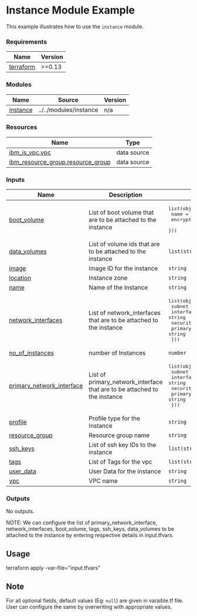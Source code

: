 # Instance Module Example

This example illustrates how to use the `instance` module.

<!-- BEGINNING OF PRE-COMMIT-TERRAFORM DOCS HOOK -->
### Requirements

| Name | Version |
|------|---------|
| <a name="requirement_terraform"></a> [terraform](#requirement\_terraform) | >=0.13 |

### Modules

| Name | Source | Version |
|------|--------|---------|
| <a name="module_instance"></a> [instance](#module\_instance) | ../../modules/instance | n/a |

### Resources

| Name | Type |
|------|------|
| [ibm_is_vpc.vpc](https://registry.terraform.io/providers/IBM-Cloud/ibm/latest/docs/data-sources/is_vpc) | data source |
| [ibm_resource_group.resource_group](https://registry.terraform.io/providers/IBM-Cloud/ibm/latest/docs/data-sources/resource_group) | data source |

### Inputs

| Name | Description | Type | Default | Required |
|------|-------------|------|---------|:--------:|
| <a name="input_boot_volume"></a> [boot\_volume](#input\_boot\_volume) | List of boot volume that are to be attached to the instance | <pre>list(object({<br>    name       = string<br>    encryption = string<br>  }))</pre> | `null` | no |
| <a name="input_data_volumes"></a> [data\_volumes](#input\_data\_volumes) | List of volume ids that are to be attached to the instance | `list(string)` | `null` | no |
| <a name="input_image"></a> [image](#input\_image) | Image ID for the instance | `string` | n/a | yes |
| <a name="input_location"></a> [location](#input\_location) | Instance zone | `string` | n/a | yes |
| <a name="input_name"></a> [name](#input\_name) | Name of the Instance | `string` | n/a | yes |
| <a name="input_network_interfaces"></a> [network\_interfaces](#input\_network\_interfaces) | List of network\_interfaces that are to be attached to the instance | <pre>list(object({<br>    subnet               = string<br>    interface_name       = string<br>    security_groups      = list(string)<br>    primary_ipv4_address = string<br>  }))</pre> | `null` | no |
| <a name="input_no_of_instances"></a> [no\_of\_instances](#input\_no\_of\_instances) | number of Instances | `number` | `1` | no |
| <a name="input_primary_network_interface"></a> [primary\_network\_interface](#input\_primary\_network\_interface) | List of primary\_network\_interface that are to be attached to the instance | <pre>list(object({<br>    subnet               = string<br>    interface_name       = string<br>    security_groups      = list(string)<br>    primary_ipv4_address = string<br>  }))</pre> | n/a | yes |
| <a name="input_profile"></a> [profile](#input\_profile) | Profile type for the Instance | `string` | n/a | yes |
| <a name="input_resource_group"></a> [resource\_group](#input\_resource\_group) | Resource group name | `string` | `null` | no |
| <a name="input_ssh_keys"></a> [ssh\_keys](#input\_ssh\_keys) | List of ssh key IDs to the instance | `list(string)` | n/a | yes |
| <a name="input_tags"></a> [tags](#input\_tags) | List of Tags for the vpc | `list(string)` | `null` | no |
| <a name="input_user_data"></a> [user\_data](#input\_user\_data) | User Data for the instance | `string` | `null` | no |
| <a name="input_vpc"></a> [vpc](#input\_vpc) | VPC name | `string` | n/a | yes |

### Outputs

No outputs.
<!-- END OF PRE-COMMIT-TERRAFORM DOCS HOOK -->

NOTE: We can configure the list of primary_network_interface, network_interfaces, boot_volume, tags, ssh_keys, data_volumes to be attached to the instance by entering respective details in input.tfvars.

## Usage

terraform apply -var-file="input.tfvars"

## Note

For all optional fields, default values (Eg: `null`) are given in varaible.tf file. User can configure the same by overwriting with appropriate values.
